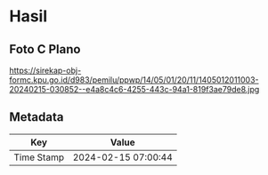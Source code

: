 # Hasil

## Foto C Plano

https://sirekap-obj-formc.kpu.go.id/d983/pemilu/ppwp/14/05/01/20/11/1405012011003-20240215-030852--e4a8c4c6-4255-443c-94a1-819f3ae79de8.jpg


## Metadata

| Key        | Value               |
| ---------- | ------------------- |
| Time Stamp | 2024-02-15 07:00:44 |



